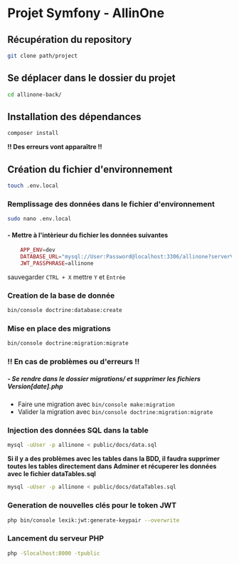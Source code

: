 # Projet Symfony - AllinOne

## Récupération du repository

```sh
git clone path/project
```

## Se déplacer dans le dossier du projet 

```sh 
cd allinone-back/
```

## Installation des dépendances

```sh
composer install
```

**!! Des erreurs vont apparaître !!**

## Création du fichier d'environnement

```sh
touch .env.local
```

### Remplissage des données dans le fichier d'environnement

```sh
sudo nano .env.local
```

#### - Mettre à l'intèrieur du fichier les données suivantes

```php
    APP_ENV=dev
    DATABASE_URL="mysql://User:Password@localhost:3306/allinone?serverVersion=10.3.25-MariaDBB&charset=utf8mb4"
    JWT_PASSPHRASE=allinone
```

sauvegarder `CTRL + X` mettre `Y` et `Entrée`

### Creation de la base de donnée

```sh
bin/console doctrine:database:create
```

### Mise en place des migrations

```sh
bin/console doctrine:migration:migrate
```

### **!! En cas de problèmes ou d'erreurs !!**

#####  - Se rendre dans le dossier migrations/ et supprimer les fichiers Version[date].php

-   Faire une migration avec `bin/console make:migration`
-   Valider la migration avec `bin/console doctrine:migration:migrate`

### Injection des données SQL dans la table

```sh
mysql -uUser -p allinone < public/docs/data.sql
```

**Si il y a des problèmes avec les tables dans la BDD, il faudra supprimer toutes les tables directement dans Adminer et récuperer les données avec le fichier dataTables.sql**

```sh
mysql -uUser -p allinone < public/docs/dataTables.sql
```

### Generation de nouvelles clés pour le token JWT

```sh
php bin/console lexik:jwt:generate-keypair --overwrite
```

### Lancement du serveur PHP

```sh
php -Slocalhost:8000 -tpublic
```
